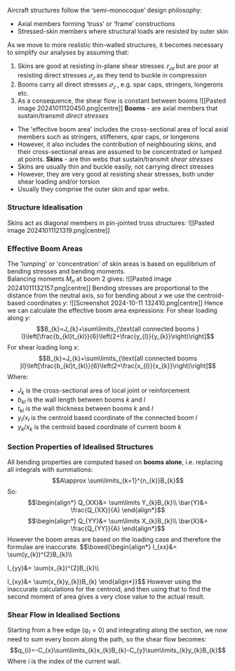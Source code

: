 Aircraft structures follow the ‘semi-monocoque’ design philosophy:
- Axial members forming ‘truss’ or ‘frame’ constructions
- Stressed-skin members where structural loads are resisted by outer skin

As we move to more realistic thin-walled structures, it becomes necessary to simplify our analyses by assuming that:
1. Skins are good at resisting in-plane shear stresses $𝜏_{𝑧𝑠}$ but are poor at resisting direct stresses $𝜎_𝑧$ as they tend to buckle in compression 
2. Booms carry all direct stresses $𝜎_𝑧$ , e.g. spar caps, stringers, longerons etc. 
3. As a consequence, the shear flow is constant between booms
![[Pasted image 20241011120450.png|centre]]
**Booms** - are axial members that sustain/transmit *direct stresses*
- The 'effective boom area' includes the cross-sectional area of local axial members such as stringers, stiffeners, spar caps, or longerons
- However, it also includes the contribution of neighbouring skins, and their cross-sectional areas are assumed to be concentrated or lumped at points.
**Skins** - are thin webs that sustain/transmit *shear stresses*
- Skins are usually thin and buckle easily, not carrying direct stresses
- However, they are very good at resisting shear stresses, both under shear loading and/or torsion
- Usually they comprise the outer skin and spar webs.
### Structure Idealisation
Skins act as diagonal members in pin-jointed truss structures:
![[Pasted image 20241011121319.png|centre]]
### Effective Boom Areas
The 'lumping' or 'concentration' of skin areas is based on equilibrium of bending stresses and bending moments.
\
Balancing moments $M_{n}$ at boom 2 gives:
![[Pasted image 20241011132157.png|centre]]
Bending stresses are proportional to the distance from the neutral axis, so for bending about $x$ we use the centroid-based coordinates $y$:
![[Screenshot 2024-10-11 132410.png|centre]]
Hence we can calculate the effective boom area expressions:
For shear loading along $y$:
$$B_{k}=J_{k}+\sum\limits_{\text{all connected booms } l}\left[\frac{b_{kl}t_{kl}}{6}\left(2+\frac{y_{l}}{y_{k}}\right)\right]$$
For shear loading long $x$:
$$B_{k}=J_{k}+\sum\limits_{\text{all connected booms }l}\left[\frac{b_{kl}t_{kl}}{6}\left(2+\frac{x_{l}}{x_{k}}\right)\right]$$
Where:
- $J_{k}$ is the cross-sectional area of local joint or reinforcement
- $b_{kl}$ is the wall length between booms $k$ and $l$
- $t_{kl}$ is the wall thickness between booms $k$ and $l$
- $y_{l}/x_{l}$ is the centroid based coordinate of the connected boom $l$
- $y_{k}/x_{k}$ is the centroid based coordinate of current boom $k$
### Section Properties of Idealised Structures
All bending properties are computed based on **booms alone**, i.e. replacing all integrals with summations:
$$A\approx \sum\limits_{k=1}^{n_{k}}B_{k}$$
So:
$$\begin{align*}
Q_{XX}&= \sum\limits Y_{k}B_{k}\\
\bar{Y}&= \frac{Q_{XX}}{A}
\end{align*}$$
$$\begin{align*}
Q_{YY}&= \sum\limits X_{k}B_{k}\\
\bar{X}&= \frac{Q_{YY}}{A}
\end{align*}$$
However the boom areas are based on the loading case and therefore the formulae are inaccurate.
$$\boxed{\begin{align*}
I_{xx}&= \sum(y_{k})^{2}B_{k}\\\\

I_{yy}&= \sum(x_{k})^{2}B_{k}\\\\

I_{xy}&= \sum(x_{k}y_{k})B_{k}
\end{align*}}$$
However using the inaccurate calculations for the centroid, and then using that to find the second moment of area gives a very close value to the actual result.
### Shear Flow in Idealised Sections
Starting from a free edge ($q_{1}=0$) and integrating along the section, we now need to sum every boom along the path, so the shear flow becomes:
$$q_{i}=-C_{x}\sum\limits_{k}x_{k}B_{k}-C_{y}\sum\limits_{k}y_{k}B_{k}$$
Where $i$ is the index of the current wall.